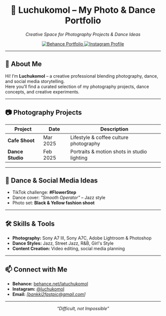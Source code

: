 <!-- HEADER -->
<h1 align="center">📸 Luchukomol – My Photo & Dance Portfolio</h1>
<p align="center">
  <em>Creative Space for Photography Projects & Dance Ideas</em>
</p>

<!-- BADGES -->
<p align="center">
  <a href="https://www.behance.net/latuchukomol" target="_blank">
    <img src="https://img.shields.io/badge/Behance-Portfolio-blue?style=flat-square&logo=behance" alt="Behance Portfolio">
  </a>
  <a href="https://www.instagram.com/luchukomol/" target="_blank">
    <img src="https://img.shields.io/badge/Instagram-@luchukomol-purple?style=flat-square&logo=instagram" alt="Instagram Profile">
  </a>
</p>

---

## 🌟 About Me
Hi! I’m **Luchukomol** – a creative professional blending photography, dance, and social media storytelling.  
Here you’ll find a curated selection of my photography projects, dance concepts, and creative experiments.

---

## 📷 Photography Projects
| Project | Date | Description |
|---------|------|-------------|
| **Cafe Shoot** | Mar 2025 | Lifestyle & coffee culture photography |
| **Dance Studio** | Feb 2025 | Portraits & motion shots in studio lighting |

---

## 💃 Dance & Social Media Ideas
- TikTok challenge: **#FlowerStep**
- Dance cover: *"Smooth Operator"* – Jazz style
- Photo set: **Black & Yellow fashion shoot**

---

## 🛠 Skills & Tools
- **Photography:** Sony A7 III, Sony A7C, Adobe Lightroom & Photoshop  
- **Dance Styles:** Jazz, Street Jazz, R&B, Girl's Style  
- **Content Creation:** Video editing, social media planning  

---

## 📫 Connect with Me
- **Behance:** [behance.net/latuchukomol](https://www.behance.net/latuchukomol)  
- **Instagram:** [@luchukomol](https://www.instagram.com/luchukomol/)  
- **Email:** *[bankki2fastpic@gmail.com]*  

---

<p align="center">
  <em>“Difficult, not Impossible”</em>
</p>
